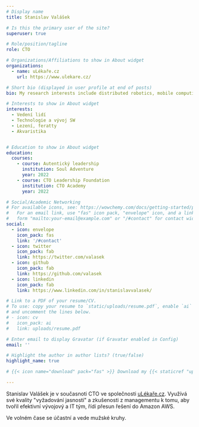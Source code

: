 ```yaml
---
# Display name
title: Stanislav Valášek

# Is this the primary user of the site?
superuser: true

# Role/position/tagline
role: CTO

# Organizations/Affiliations to show in About widget
organizations:
  - name: uLékaře.cz
    url: https://www.ulekare.cz/

# Short bio (displayed in user profile at end of posts)
bio: My research interests include distributed robotics, mobile computing and programmable matter.

# Interests to show in About widget
interests:
  - Vedení lidí
  - Technologie a vývoj SW
  - Lezení, feratty
  - Akvaristika


# Education to show in About widget
education:
  courses:
    - course: Autentický leadership
      institution: Soul Adventure
      year: 2022
    - course: CTO Leadership Foundation
      institution: CTO Academy
      year: 2022

# Social/Academic Networking
# For available icons, see: https://wowchemy.com/docs/getting-started/page-builder/#icons
#   For an email link, use "fas" icon pack, "envelope" icon, and a link in the
#   form "mailto:your-email@example.com" or "/#contact" for contact widget.
social:
  - icon: envelope
    icon_pack: fas
    link: '/#contact'
  - icon: twitter
    icon_pack: fab
    link: https://twitter.com/valasek
  - icon: github
    icon_pack: fab
    link: https://github.com/valasek
  - icon: linkedin
    icon_pack: fab
    link: https://www.linkedin.com/in/stanislavvalasek/

# Link to a PDF of your resume/CV.
# To use: copy your resume to `static/uploads/resume.pdf`, enable `ai` icons in `params.toml`,
# and uncomment the lines below.
# - icon: cv
#   icon_pack: ai
#   link: uploads/resume.pdf

# Enter email to display Gravatar (if Gravatar enabled in Config)
email: ''

# Highlight the author in author lists? (true/false)
highlight_name: true

# {{< icon name="download" pack="fas" >}} Download my {{< staticref "uploads/demo_resume.pdf" "newtab" >}}resumé{{< /staticref >}}.

---
```


Stanislav Valášek je v současnoti CTO ve společnosti [uLékaře.cz](www.ulekare.cz). Využívá své kvality "vyžadování jasnosti" a zkušenosti z managementu k tomu, aby tvořil efektivní vývojový a IT tým, řídí přesun řešení do Amazon AWS.

Ve volném čase se účastní a vede mužské kruhy.
